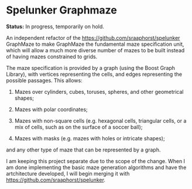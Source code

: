 # Spelunker Graphmaze

**Status:** In progress, temporarily on hold.

An independent refactor of the https://github.com/sraaphorst/spelunker GraphMaze to make GraphMaze the fundamental maze specification unit, which will allow a much more diverse number of mazes to be built instead of having mazes constrained to grids.

The maze specification is provided by a graph (using the Boost Graph Library), with vertices representing the cells, and edges representing the possible passages. This allows:

1. Mazes over cylinders, cubes, toruses, spheres, and other geometrical shapes;

2. Mazes with polar coordinates;

3. Mazes with non-square cells (e.g. hexagonal cells, triangular cells, or a mix of cells, such as on the surface of a soccer ball);

4. Mazes with masks (e.g. mazes with holes or intricate shapes);

and any other type of maze that can be represented by a graph.

I am keeping this project separate due to the scope of the change. When I am done implementing the basic maze generation algorithms and have the artchitecture developed, I will begin merging it with https://github.com/sraaphorst/spelunker.
